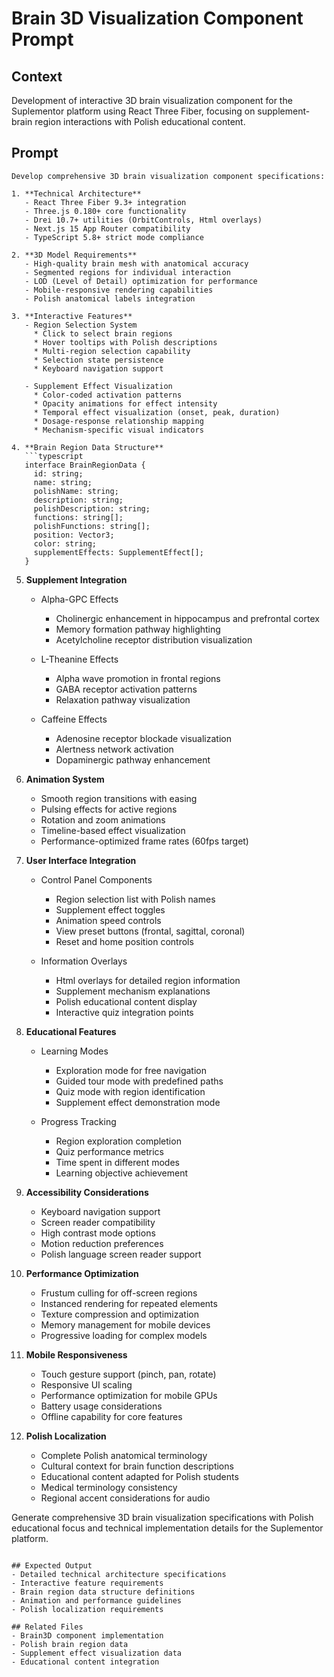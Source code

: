 # Brain 3D Visualization Component Prompt

## Context
Development of interactive 3D brain visualization component for the Suplementor platform using React Three Fiber, focusing on supplement-brain region interactions with Polish educational content.

## Prompt
```
Develop comprehensive 3D brain visualization component specifications:

1. **Technical Architecture**
   - React Three Fiber 9.3+ integration
   - Three.js 0.180+ core functionality
   - Drei 10.7+ utilities (OrbitControls, Html overlays)
   - Next.js 15 App Router compatibility
   - TypeScript 5.8+ strict mode compliance

2. **3D Model Requirements**
   - High-quality brain mesh with anatomical accuracy
   - Segmented regions for individual interaction
   - LOD (Level of Detail) optimization for performance
   - Mobile-responsive rendering capabilities
   - Polish anatomical labels integration

3. **Interactive Features**
   - Region Selection System
     * Click to select brain regions
     * Hover tooltips with Polish descriptions
     * Multi-region selection capability
     * Selection state persistence
     * Keyboard navigation support
   
   - Supplement Effect Visualization
     * Color-coded activation patterns
     * Opacity animations for effect intensity
     * Temporal effect visualization (onset, peak, duration)
     * Dosage-response relationship mapping
     * Mechanism-specific visual indicators

4. **Brain Region Data Structure**
   ```typescript
   interface BrainRegionData {
     id: string;
     name: string;
     polishName: string;
     description: string;
     polishDescription: string;
     functions: string[];
     polishFunctions: string[];
     position: Vector3;
     color: string;
     supplementEffects: SupplementEffect[];
   }
   ```

5. **Supplement Integration**
   - Alpha-GPC Effects
     * Cholinergic enhancement in hippocampus and prefrontal cortex
     * Memory formation pathway highlighting
     * Acetylcholine receptor distribution visualization
   
   - L-Theanine Effects
     * Alpha wave promotion in frontal regions
     * GABA receptor activation patterns
     * Relaxation pathway visualization
   
   - Caffeine Effects
     * Adenosine receptor blockade visualization
     * Alertness network activation
     * Dopaminergic pathway enhancement

6. **Animation System**
   - Smooth region transitions with easing
   - Pulsing effects for active regions
   - Rotation and zoom animations
   - Timeline-based effect visualization
   - Performance-optimized frame rates (60fps target)

7. **User Interface Integration**
   - Control Panel Components
     * Region selection list with Polish names
     * Supplement effect toggles
     * Animation speed controls
     * View preset buttons (frontal, sagittal, coronal)
     * Reset and home position controls
   
   - Information Overlays
     * Html overlays for detailed region information
     * Supplement mechanism explanations
     * Polish educational content display
     * Interactive quiz integration points

8. **Educational Features**
   - Learning Modes
     * Exploration mode for free navigation
     * Guided tour mode with predefined paths
     * Quiz mode with region identification
     * Supplement effect demonstration mode
   
   - Progress Tracking
     * Region exploration completion
     * Quiz performance metrics
     * Time spent in different modes
     * Learning objective achievement

9. **Accessibility Considerations**
   - Keyboard navigation support
   - Screen reader compatibility
   - High contrast mode options
   - Motion reduction preferences
   - Polish language screen reader support

10. **Performance Optimization**
    - Frustum culling for off-screen regions
    - Instanced rendering for repeated elements
    - Texture compression and optimization
    - Memory management for mobile devices
    - Progressive loading for complex models

11. **Mobile Responsiveness**
    - Touch gesture support (pinch, pan, rotate)
    - Responsive UI scaling
    - Performance optimization for mobile GPUs
    - Battery usage considerations
    - Offline capability for core features

12. **Polish Localization**
    - Complete Polish anatomical terminology
    - Cultural context for brain function descriptions
    - Educational content adapted for Polish students
    - Medical terminology consistency
    - Regional accent considerations for audio

Generate comprehensive 3D brain visualization specifications with Polish educational focus and technical implementation details for the Suplementor platform.
```

## Expected Output
- Detailed technical architecture specifications
- Interactive feature requirements
- Brain region data structure definitions
- Animation and performance guidelines
- Polish localization requirements

## Related Files
- Brain3D component implementation
- Polish brain region data
- Supplement effect visualization data
- Educational content integration
